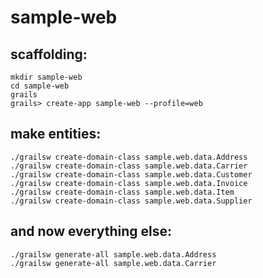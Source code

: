 # sample-web

## scaffolding:
```
mkdir sample-web
cd sample-web
grails
grails> create-app sample-web --profile=web
```

## make entities:
```
./grailsw create-domain-class sample.web.data.Address
./grailsw create-domain-class sample.web.data.Carrier
./grailsw create-domain-class sample.web.data.Customer
./grailsw create-domain-class sample.web.data.Invoice
./grailsw create-domain-class sample.web.data.Item
./grailsw create-domain-class sample.web.data.Supplier
```

## and now everything else:
```
./grailsw generate-all sample.web.data.Address
./grailsw generate-all sample.web.data.Carrier
```
